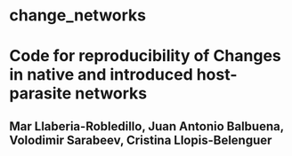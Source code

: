 # change_networks
<h1> Code for reproducibility of Changes in native and introduced host-parasite networks
  <h2> Mar Llaberia-Robledillo, Juan Antonio Balbuena, Volodimir Sarabeev, Cristina Llopis-Belenguer
    <p> </p>
